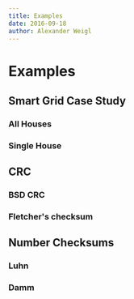 ```yaml
---
title: Examples
date: 2016-09-18
author: Alexander Weigl
---
```


# Examples

## Smart Grid Case Study

### All Houses

### Single House


## CRC

### BSD CRC

### Fletcher's checksum

## Number Checksums

### Luhn

### Damm
